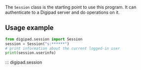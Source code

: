 The `Session` class is the starting point to use this program.
It can authenticate to a Digipad server and do operations on it.

## Usage example

```python
from digipad.session import Session
session = Session("s:******")
# print information about the current logged-in user
print(session.userinfo)
```

::: digipad.session
